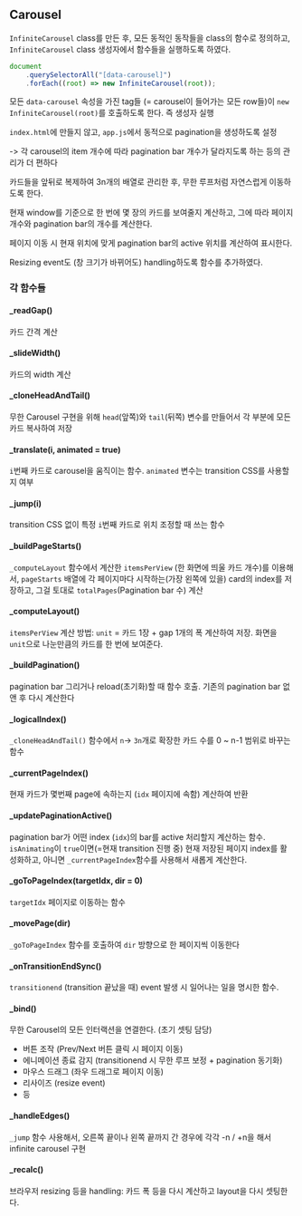 ## Carousel

`InfiniteCarousel` class를 만든 후, 모든 동적인 동작들을 class의 함수로 정의하고, `InfiniteCarousel` class 생성자에서 함수들을 실행하도록 하였다.

```javascript
document
	.querySelectorAll("[data-carousel]")
	.forEach((root) => new InfiniteCarousel(root));
```

모든 `data-carousel` 속성을 가진 tag들 (= carousel이 들어가는 모든 row들)이 `new InfiniteCarousel(root)`를 호출하도록 한다. 즉 생성자 실행

`index.html`에 만들지 않고, `app.js`에서 동적으로 pagination을 생성하도록 설정

-> 각 carousel의 item 개수에 따라 pagination bar 개수가 달라지도록 하는 등의 관리가 더 편하다

카드들을 앞뒤로 복제하여 3n개의 배열로 관리한 후, 무한 루프처럼 자연스럽게 이동하도록 한다.

현재 window를 기준으로 한 번에 몇 장의 카드를 보여줄지 계산하고, 그에 따라 페이지 개수와 pagination bar의 개수를 계산한다.

페이지 이동 시 현재 위치에 맞게 pagination bar의 active 위치를 계산하여 표시한다.

Resizing event도 (창 크기가 바뀌어도) handling하도록 함수를 추가하였다.

### 각 함수들

#### \_readGap()

카드 간격 계산

#### \_slideWidth()

카드의 width 계산

#### \_cloneHeadAndTail()

무한 Carousel 구현을 위해 `head`(앞쪽)와 `tail`(뒤쪽) 변수를 만들어서 각 부분에 모든 카드 복사하여 저장

#### \_translate(i, animated = true)

`i`번째 카드로 carousel을 움직이는 함수. `animated` 변수는 transition CSS를 사용할지 여부

#### \_jump(i)

transition CSS 없이 특정 `i`번째 카드로 위치 조정할 때 쓰는 함수

#### \_buildPageStarts()

`_computeLayout` 함수에서 계산한 `itemsPerView` (한 화면에 띄울 카드 개수)를 이용해서, `pageStarts` 배열에 각 페이지마다 시작하는(가장 왼쪽에 있을) card의 index를 저장하고, 그걸 토대로 `totalPages`(Pagination bar 수) 계산

#### \_computeLayout()

`itemsPerView` 계산 방법: `unit` = 카드 1장 + gap 1개의 폭 계산하여 저장. 화면을 `unit`으로 나눈만큼의 카드를 한 번에 보여준다.

#### \_buildPagination()

pagination bar 그리거나 reload(초기화)할 때 함수 호출. 기존의 pagination bar 없앤 후 다시 계산한다

#### \_logicalIndex()

`_cloneHeadAndTail()` 함수에서 `n`-> `3n`개로 확장한 카드 수를 0 ~ n-1 범위로 바꾸는 함수

#### \_currentPageIndex()

현재 카드가 몇번째 page에 속하는지 (`idx` 페이지에 속함) 계산하여 반환

#### \_updatePaginationActive()

pagination bar가 어떤 index (`idx`)의 bar를 active 처리할지 계산하는 함수. `isAnimating`이 `true`이면(=현재 transition 진행 중) 현재 저장된 페이지 index를 활성화하고, 아니면 `_currentPageIndex`함수를 사용해서 새롭게 계산한다.

#### \_goToPageIndex(targetIdx, dir = 0)

`targetIdx` 페이지로 이동하는 함수

#### \_movePage(dir)

`_goToPageIndex` 함수를 호출하여 `dir` 방향으로 한 페이지씩 이동한다

#### \_onTransitionEndSync()

`transitionend` (transition 끝났을 때) event 발생 시 일어나는 일을 명시한 함수.

#### \_bind()

무한 Carousel의 모든 인터랙션을 연결한다. (초기 셋팅 담당)

- 버튼 조작 (Prev/Next 버튼 클릭 시 페이지 이동)
- 에니메이션 종료 감지 (transitionend 시 무한 루프 보정 + pagination 동기화)
- 마우스 드래그 (좌우 드래그로 페이지 이동)
- 리사이즈 (resize event)
- 등

#### \_handleEdges()

`_jump` 함수 사용해서, 오른쪽 끝이나 왼쪽 끝까지 간 경우에 각각 -n / +n을 해서 infinite carousel 구현

#### \_recalc()

브라우저 resizing 등을 handling: 카드 폭 등을 다시 계산하고 layout을 다시 셋팅한다.
